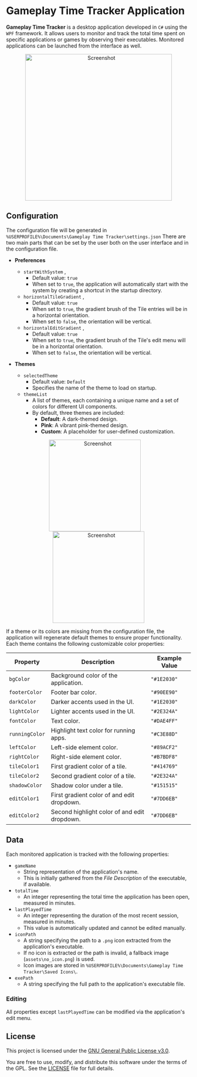 # Gameplay Time Tracker Application

**Gameplay Time Tracker** is a desktop application developed in `C#` using the `WPF` framework. It allows users to monitor and track the total time spent on specific applications or games by observing their executables.
Monitored applications can be launched from the interface as well.
<p align="center">
	<img alt="Screenshot" src="https://www.kepfeltoltes.eu/images/2024/12/07/917main.png" width="400"/>
</p>

## Configuration
The configuration file will be generated in `%USERPROFILE%\Documents\Gameplay Time Tracker\settings.json`
There are two main parts that can be set by the user both on the user interface and in the configuration file.

- **Preferences**
	- `startWithSystem` ,
		- Default value: `true`
		- When set to `true`, the application will automatically start with the system by creating a shortcut in the startup directory.
	- `horizontalTileGradient` ,
		- Default value: `true`
		- When set to `true`, the gradient brush of the Tile entries will be in a horizontal orientation.
        - When set to `false`, the orientation will be vertical.
	- `horizontalEditGradient` ,
		- Default value: `true`
		- When set to `true`, the gradient brush of the Tile's edit menu will be in a horizontal orientation.
		- When set to `false`, the orientation will be vertical.

	
- **Themes**
	- `selectedTheme`
		- Default value: `Default`
		- Specifies the name of the theme to load on startup.
	- `themeList`
		- A list of themes, each containing a unique name and a set of colors for different UI components.
		- By default, three themes are included:
			-   **Default**: A dark-themed design.
			-   **Pink**: A vibrant pink-themed design.
			-   **Custom**: A placeholder for user-defined customization.

<p align="center">
	<img alt="Screenshot" src="https://www.kepfeltoltes.eu/images/2024/12/07/959themes.png" height="250" style="margin-right: 20px;"/>
	<img alt="Screenshot" src="https://www.kepfeltoltes.eu/images/2024/12/07/574prefs.png" height="250"/>
</p>

  If a theme or its colors are missing from the configuration file, the application will regenerate default themes to ensure proper functionality.
  Each theme contains the following customizable color properties:

| Property       |Description                                     |Example Value     |
|----------------|------------------------------------------------|------------------|
| `bgColor`      | Background color of the application.           | `"#1E2030"`      | 
| `footerColor`  | Footer bar color.                              | `"#90EE90"`      | 
| `darkColor`    | Darker accents used in the UI.                 | `"#1E2030"`      | 
| `lightColor`   | Lighter accents used in the UI.                | `"#2E324A"`      | 
| `fontColor`    | Text color.                                    | `"#DAE4FF"`      | 
| `runningColor` | Highlight text color for running apps.         | `"#C3E88D"`      | 
| `leftColor`    | Left-side element color.                       | `"#89ACF2"`      | 
| `rightColor`   | Right-side element color.                      | `"#B7BDF8"`      | 
| `tileColor1`   | First gradient color of a tile.                | `"#414769"`      | 
| `tileColor2`   | Second gradient color of a tile.               | `"#2E324A"`      | 
| `shadowColor`  | Shadow color under a tile.                     | `"#151515"`      | 
| `editColor1`   | First gradient color of and edit dropdown.     | `"#7DD6EB"`      | 
| `editColor2`   | Second highlight color of and edit dropdown.   | `"#7DD6EB"`      |

## Data

Each monitored application is tracked with the following properties:
- `gameName`
	- String representation of the application's name.
	- This is initially gathered from the _File Description_ of the executable, if available.
- `totalTime`
	- An integer representing the total time the application has been open, measured in minutes.
- `lastPlayedTime`
	- An integer representing the duration of the most recent session, measured in minutes.
	- This value is automatically updated and cannot be edited manually.
- `iconPath`
	- A string specifying the path to a `.png` icon extracted from the application's executable.
	- If no icon is extracted or the path is invalid, a fallback image (`assets\no_icon.png`) is used.
	- Icon images are stored in `%USERPROFILE%\Documents\Gameplay Time Tracker\Saved Icons\`.
- `exePath`
	- A string specifying the full path to the application's executable file.

### Editing
All properties except `lastPlayedTime` can be modified via the application's edit menu.

## License

This project is licensed under the [GNU General Public License v3.0](https://www.gnu.org/licenses/gpl-3.0.html).

You are free to use, modify, and distribute this software under the terms of the GPL. See the [LICENSE](./LICENSE) file for full details.


